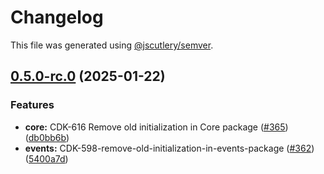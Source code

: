 # Changelog

This file was generated using [@jscutlery/semver](https://github.com/jscutlery/semver).

## [0.5.0-rc.0](https://github.com/Sitecore-PD/sitecore.cloudsdk.js/compare/personalize-0.4.4...personalize-0.5.0-rc.0) (2025-01-22)

### Features

- **core:** CDK-616 Remove old initialization in Core package ([#365](https://github.com/Sitecore-PD/sitecore.cloudsdk.js/issues/365)) ([db0bb6b](https://github.com/Sitecore-PD/sitecore.cloudsdk.js/commit/db0bb6b0bf15747c9db2b53151f9f00f47913346))
- **events:** CDK-598-remove-old-initialization-in-events-package ([#362](https://github.com/Sitecore-PD/sitecore.cloudsdk.js/issues/362)) ([5400a7d](https://github.com/Sitecore-PD/sitecore.cloudsdk.js/commit/5400a7d83787ae59382498eeaed10a3e5c46e199))
